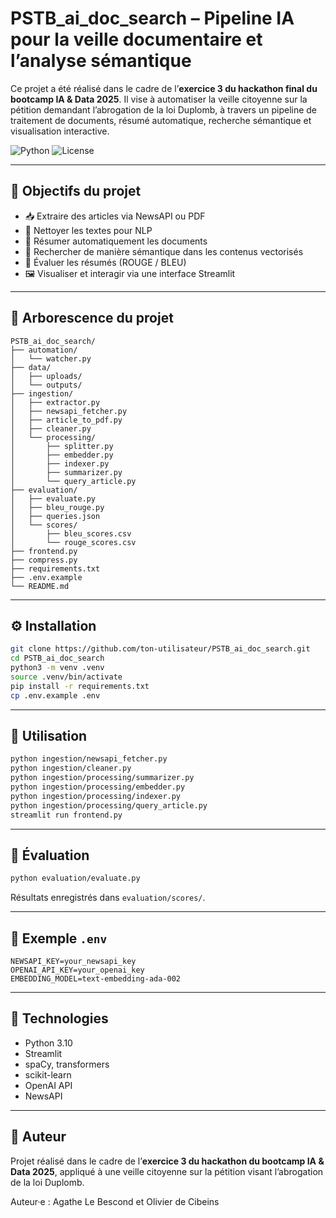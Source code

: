 # PSTB_ai_doc_search – Pipeline IA pour la veille documentaire et l’analyse sémantique

Ce projet a été réalisé dans le cadre de l’**exercice 3 du hackathon final du bootcamp IA & Data 2025**. Il vise à automatiser la veille citoyenne sur la pétition demandant l’abrogation de la loi Duplomb, à travers un pipeline de traitement de documents, résumé automatique, recherche sémantique et visualisation interactive.

![Python](https://img.shields.io/badge/Python-3.10-blue)
![License](https://img.shields.io/badge/License-MIT-green)

---

## 🎯 Objectifs du projet

- 📥 Extraire des articles via NewsAPI ou PDF
- 🧽 Nettoyer les textes pour NLP
- 🧠 Résumer automatiquement les documents
- 🔎 Rechercher de manière sémantique dans les contenus vectorisés
- 🧪 Évaluer les résumés (ROUGE / BLEU)
- 🖼️ Visualiser et interagir via une interface Streamlit

---

## 📁 Arborescence du projet

```
PSTB_ai_doc_search/
├── automation/
│   └── watcher.py
├── data/
│   ├── uploads/
│   └── outputs/
├── ingestion/
│   ├── extractor.py
│   ├── newsapi_fetcher.py
│   ├── article_to_pdf.py
│   ├── cleaner.py
│   └── processing/
│       ├── splitter.py
│       ├── embedder.py
│       ├── indexer.py
│       ├── summarizer.py
│       └── query_article.py
├── evaluation/
│   ├── evaluate.py
│   ├── bleu_rouge.py
│   ├── queries.json
│   └── scores/
│       ├── bleu_scores.csv
│       └── rouge_scores.csv
├── frontend.py
├── compress.py
├── requirements.txt
├── .env.example
└── README.md
```

---

## ⚙️ Installation

```bash
git clone https://github.com/ton-utilisateur/PSTB_ai_doc_search.git
cd PSTB_ai_doc_search
python3 -m venv .venv
source .venv/bin/activate
pip install -r requirements.txt
cp .env.example .env
```

---

## 🚀 Utilisation

```bash
python ingestion/newsapi_fetcher.py
python ingestion/cleaner.py
python ingestion/processing/summarizer.py
python ingestion/processing/embedder.py
python ingestion/processing/indexer.py
python ingestion/processing/query_article.py
streamlit run frontend.py
```

---

## 🧪 Évaluation

```bash
python evaluation/evaluate.py
```

Résultats enregistrés dans `evaluation/scores/`.

---

## 🔐 Exemple `.env`

```env
NEWSAPI_KEY=your_newsapi_key
OPENAI_API_KEY=your_openai_key
EMBEDDING_MODEL=text-embedding-ada-002
```

---

## 🧠 Technologies

- Python 3.10
- Streamlit
- spaCy, transformers
- scikit-learn
- OpenAI API
- NewsAPI

---

## 🙌 Auteur

Projet réalisé dans le cadre de l’**exercice 3 du hackathon du bootcamp IA & Data 2025**, appliqué à une veille citoyenne sur la pétition visant l’abrogation de la loi Duplomb.

Auteur·e : Agathe Le Bescond et Olivier de Cibeins
